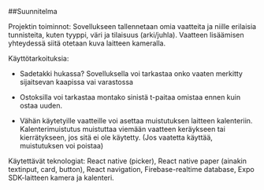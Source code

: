 ##Suunnitelma

Projektin toiminnot: Sovellukseen tallennetaan omia vaatteita ja niille erilaisia tunnisteita, kuten tyyppi, väri ja tilaisuus (arki/juhla). Vaatteen lisäämisen yhteydessä siitä otetaan kuva laitteen kameralla.

Käyttötarkoituksia:

-  Sadetakki hukassa? Sovelluksella voi tarkastaa onko vaaten merkitty sijaitsevan kaapissa vai varastossa

-  Ostoksilla voi tarkastaa montako sinistä t-paitaa omistaa ennen kuin ostaa uuden.

-  Vähän käytetyille vaatteille voi asettaa muistutuksen laitteen kalenteriin. Kalenterimuistutus muistuttaa viemään vaatteen keräykseen tai kierrätykseen, jos sitä ei ole käytetty. (Jos vaatetta käyttää, muistutuksen voi poistaa)

Käytettävät teknologiat: React native (picker), React native paper (ainakin textinput, card, button), React navigation, Firebase-realtime database, Expo SDK-laitteen kamera ja kalenteri.
